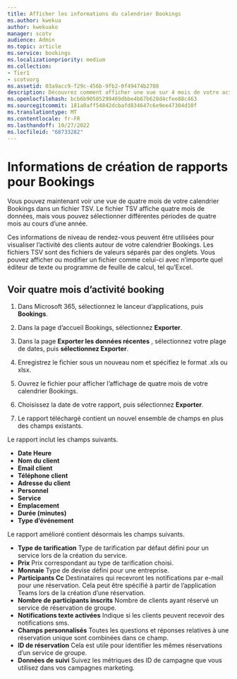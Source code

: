 ```yaml
---
title: Afficher les informations du calendrier Bookings
ms.author: kwekua
author: kwekuako
manager: scotv
audience: Admin
ms.topic: article
ms.service: bookings
ms.localizationpriority: medium
ms.collection:
- Tier1
- scotvorg
ms.assetid: 03a9acc9-f29c-456b-9fb2-0f49474b2708
description: Découvrez comment afficher une vue sur 4 mois de votre activité Bookings
ms.openlocfilehash: bcb6b90585299469dbbe4b67b628d4cfee88c463
ms.sourcegitcommit: 181a0aff54842dcbafd834647c6e9ee47304d10f
ms.translationtype: MT
ms.contentlocale: fr-FR
ms.lasthandoff: 10/27/2022
ms.locfileid: "68733282"
---
```

# <a name="reporting-info-for-bookings"></a>Informations de création de rapports pour Bookings

Vous pouvez maintenant voir une vue de quatre mois de votre calendrier Bookings dans un fichier TSV. Le fichier TSV affiche quatre mois de données, mais vous pouvez sélectionner différentes périodes de quatre mois au cours d’une année.

Ces informations de niveau de rendez-vous peuvent être utilisées pour visualiser l’activité des clients autour de votre calendrier Bookings. Les fichiers TSV sont des fichiers de valeurs séparés par des onglets. Vous pouvez afficher ou modifier un fichier comme celui-ci avec n’importe quel éditeur de texte ou programme de feuille de calcul, tel qu’Excel.

## <a name="see-four-months-of-booking-activity"></a>Voir quatre mois d’activité booking

1. Dans Microsoft 365, sélectionnez le lanceur d’applications, puis **Bookings**.

1. Dans la page d’accueil Bookings, sélectionnez **Exporter**.

1. Dans la page **Exporter les données récentes** , sélectionnez votre plage de dates, puis **sélectionnez Exporter**.

1. Enregistrez le fichier sous un nouveau nom et spécifiez le format .xls ou xlsx.

1. Ouvrez le fichier pour afficher l’affichage de quatre mois de votre calendrier Bookings.

1. Choisissez la date de votre rapport, puis sélectionnez **Exporter**.

1. Le rapport téléchargé contient un nouvel ensemble de champs en plus des champs existants.

Le rapport inclut les champs suivants.

 - **Date Heure**
- **Nom du client**
- **Email client**
- **Téléphone client**
- **Adresse du client**
- **Personnel**
- **Service**
- **Emplacement**
- **Durée (minutes)**
- **Type d’événement**

Le rapport amélioré contient désormais les champs suivants.

- **Type de tarification**   Type de tarification par défaut défini pour un service lors de la création du service.
- **Prix**   Prix correspondant au type de tarification choisi.
- **Monnaie**   Type de devise défini pour une entreprise.
- **Participants Cc**   Destinataires qui recevront les notifications par e-mail pour une réservation. Cela peut être spécifié à partir de l’application Teams lors de la création d’une réservation.
- **Nombre de participants inscrits**   Nombre de clients ayant réservé un service de réservation de groupe.
- **Notifications texte activées**   Indique si les clients peuvent recevoir des notifications sms.
- **Champs personnalisés**   Toutes les questions et réponses relatives à une réservation unique sont combinées dans ce champ.
- **ID de réservation**   Cela est utile pour identifier les mêmes réservations d’un service de groupe.
- **Données de suivi**   Suivez les métriques des ID de campagne que vous utilisez dans vos campagnes marketing.
